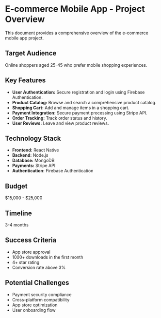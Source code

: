 # E-commerce Mobile App - Project Overview

This document provides a comprehensive overview of the e-commerce mobile app project.

## Target Audience
Online shoppers aged 25-45 who prefer mobile shopping experiences.

## Key Features
* **User Authentication:** Secure registration and login using Firebase Authentication.
* **Product Catalog:** Browse and search a comprehensive product catalog.
* **Shopping Cart:** Add and manage items in a shopping cart.
* **Payment Integration:** Secure payment processing using Stripe API.
* **Order Tracking:** Track order status and history.
* **User Reviews:** Leave and view product reviews.

## Technology Stack
* **Frontend:** React Native
* **Backend:** Node.js
* **Database:** MongoDB
* **Payments:** Stripe API
* **Authentication:** Firebase Authentication

## Budget
$15,000 - $25,000

## Timeline
3-4 months

## Success Criteria
* App store approval
* 1000+ downloads in the first month
* 4+ star rating
* Conversion rate above 3%

## Potential Challenges
* Payment security compliance
* Cross-platform compatibility
* App store optimization
* User onboarding flow